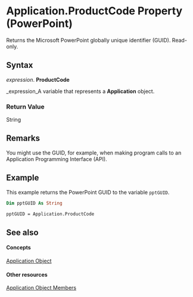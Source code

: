 
# Application.ProductCode Property (PowerPoint)

Returns the Microsoft PowerPoint globally unique identifier (GUID). Read-only.


## Syntax

 _expression_. **ProductCode**

 _expression_A variable that represents a  **Application** object.


### Return Value

String


## Remarks

You might use the GUID, for example, when making program calls to an Application Programming Interface (API). 


## Example

This example returns the PowerPoint GUID to the variable  `pptGUID`.


```vb
Dim pptGUID As String

pptGUID = Application.ProductCode
```


## See also


#### Concepts


 [Application Object](978c2b99-4271-b953-4283-73b5f3d96f41.md)
#### Other resources


 [Application Object Members](7a9042da-ef77-ebba-c872-f736bf486674.md)
